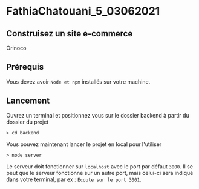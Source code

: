 # FathiaChatouani_5_03062021

## Construisez un site e-commerce
Orinoco

## Prérequis
Vous devez avoir `Node et npm` installés sur votre machine.

## Lancement
Ouvrez un terminal et positionnez vous sur le dossier backend à partir du dossier du projet
```
> cd backend
```
Vous pouvez maintenant lancer le projet en local pour l'utiliser
```
> node server
```
Le serveur doit fonctionner sur `localhost` avec le port par défaut `3000`. Il se peut que le serveur fonctionne sur un autre port, mais celui-ci sera indiqué dans votre terminal, par ex : `Écoute sur le port 3001`.